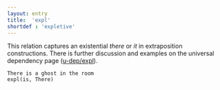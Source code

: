 ```yaml
---
layout: entry
title:  'expl'
shortdef : 'expletive'
---
```


This relation captures an existential *there* or *it* in extraposition constructions. There is further discussion and examples on the universal dependency page ([u-dep/expl]()).

~~~ sdparse
There is a ghost in the room
expl(is, There)
~~~
